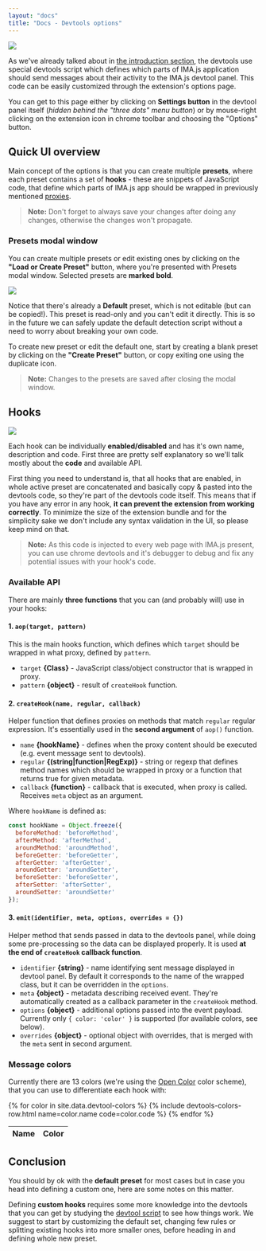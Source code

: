 ```yaml
---
layout: "docs"
title: "Docs - Devtools options"
---
```


<div class="image is-padded-with-shadow">
  <img src="{{ '/img/docs/devtools-options.png?v=' | append: site.github.build_revision | relative_url }}" />
</div>

As we've already talked about in [the introduction section](/docs/devtools-introduction), the devtools
use special devtools script which defines which parts of IMA.js application should send messages about
their activity to the IMA.js devtool panel. This code can be easily customized through the extension's options page.

You can get to this page either by clicking on **Settings button** in the devtool panel itself (_hidden behind the
"three dots" menu button_) or by mouse-right clicking on the extension icon in chrome toolbar 
and choosing the "Options" button.

## Quick UI overview

Main concept of the options is that you can create multiple **presets**, where each preset contains a set of **hooks** -
these are snippets of JavaScript code, that define which parts of IMA.js app should be wrapped in previously mentioned 
[proxies](/docs/devtools-introduction#devtools-script).

> **Note:** Don't forget to always save your changes after doing any changes, otherwise the changes won't propagate.

### Presets modal window

You can create multiple presets or edit existing ones by clicking on the **"Load or Create Preset"** button, where
you're presented with Presets modal window. Selected presets are **marked bold**.

<div class="image is-padded-with-shadow">
  <img src="{{ '/img/docs/devtools-options-presets.png?v=' | append: site.github.build_revision | relative_url }}" />
</div>

Notice that there's already a **Default** preset, which is not editable (but can be copied!). This preset
is read-only and you can't edit it directly. This is so in the future we can safely update the default detection script
without a need to worry about breaking your own code.

To create new preset or edit the default one, start by creating a blank preset by clicking on the **"Create Preset"**
button, or copy exiting one using the duplicate icon.

> **Note:** Changes to the presets are saved after closing the modal window.

## Hooks

<div class="image is-padded-with-shadow">
  <img src="{{ '/img/docs/devtools-options-hooks.png?v=' | append: site.github.build_revision | relative_url }}" />
</div>

Each hook can be individually **enabled/disabled** and has it's own name, description and code. First three are pretty
self explanatory so we'll talk mostly about the **code** and available API.

First thing you need to understand is, that all hooks that are enabled, in whole active preset are concatenated and
basically copy & pasted into the devtools code, so they're part of the devtools code itself. This means that if you
have any error in any hook, **it can prevent the extension from working correctly**. To minimize the size of the extension
bundle and for the simplicity sake we don't include any syntax validation in the UI, so please keep mind on that.

> **Note:** As this code is injected to every web page with IMA.js present, you can use chrome devtools and it's debugger
>to debug and fix any potential issues with your hook's code.

### Available API

There are mainly **three functions** that you can (and probably will) use in your hooks:

#### 1. `aop(target, pattern)`

This is the main hooks function, which defines which `target` should be wrapped in what proxy, defined by `pattern`.

- `target` **{Class}** - JavaScript class/object constructor that is wrapped in proxy.
- `pattern` **{object}** - result of `createHook` function. 

#### 2. `createHook(name, regular, callback)`

Helper function that defines proxies on methods that match `regular` regular expression. It's essentially used
in the **second argument** of `aop()` function.

- `name` **{hookName}** - defines when the proxy content should be executed (e.g. event message sent to devtools).
- `regular` **{(string\|function\|RegExp)}** - string or regexp that defines method names which should be wrapped in
   proxy or a function that returns true for given metadata.
- `callback` **{function}** - callback that is executed, when proxy is called. Receives `meta` object as an argument.

Where `hookName` is defined as:

```javascript
const hookName = Object.freeze({
  beforeMethod: 'beforeMethod',
  afterMethod: 'afterMethod',
  aroundMethod: 'aroundMethod',
  beforeGetter: 'beforeGetter',
  afterGetter: 'afterGetter',
  aroundGetter: 'aroundGetter',
  beforeSetter: 'beforeSetter',
  afterSetter: 'afterSetter',
  aroundSetter: 'aroundSetter'
});
```

#### 3. `emit(identifier, meta, options, overrides = {})`

Helper method that sends passed in data to the devtools panel, while doing some pre-processing so the data
can be displayed properly. It is used **at the end of `createHook` callback function**.

- `identifier` **{string}** - name identifying sent message displayed in devtool panel. 
  By default it corresponds to the name of the wrapped class, but it can be overridden in the `options`.
- `meta` **{object}** - metadata describing received event. They're automatically created as a callback parameter
  in the `createHook` method.
- `options` **{object}** - additional options passed into the event payload. Currently only `{ color: 'color' }` is supported 
  (for available colors, see below).
- `overrides`  **{object}** - optional object with overrides, that is merged with the `meta` sent in second argument.

### Message colors

Currently there are 13 colors (we're using the [Open Color](https://yeun.github.io/open-color/) color scheme),
that you can use to differentiate each hook with:

<table class="table is-bordered">
  <thead>
    <tr>
      <th>Name</th>
      <th>Color</th>
    </tr>
  </thead>
  <tbody>
    {% for color in site.data.devtool-colors %}
      {% include devtools-colors-row.html name=color.name code=color.code %}
    {% endfor %}
  </tbody>
</table>

## Conclusion

You should by ok with the **default preset** for most cases but in case you head into defining a custom one, here are
some notes on this matter.
 
Defining **custom hooks** requires some more knowledge into the devtools that you can get by studying the [devtool script]() to see how things work. We suggest to start by customizing the default set, changing few rules or splitting
existing hooks into more smaller ones, before heading in and defining whole new preset.
